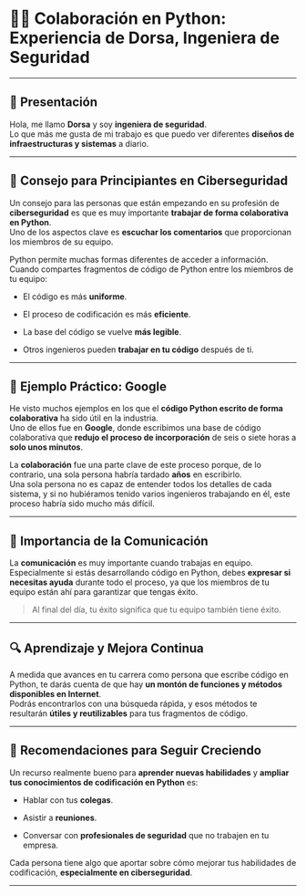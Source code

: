 
# 👩‍💻 Colaboración en Python: Experiencia de Dorsa, Ingeniera de Seguridad

---

## 💬 Presentación

Hola, me llamo **Dorsa** y soy **ingeniera de seguridad**.  
Lo que más me gusta de mi trabajo es que puedo ver diferentes **diseños de infraestructuras y sistemas** a diario.

---

## 🧠 Consejo para Principiantes en Ciberseguridad

Un consejo para las personas que están empezando en su profesión de **ciberseguridad** es que es muy importante **trabajar de forma colaborativa en Python**.  
Uno de los aspectos clave es **escuchar los comentarios** que proporcionan los miembros de su equipo.

Python permite muchas formas diferentes de acceder a información.  
Cuando compartes fragmentos de código de Python entre los miembros de tu equipo:

- El código es más **uniforme**.
    
- El proceso de codificación es más **eficiente**.
    
- La base del código se vuelve **más legible**.
    
- Otros ingenieros pueden **trabajar en tu código** después de ti.
    

---

## 🏢 Ejemplo Práctico: Google

He visto muchos ejemplos en los que el **código Python escrito de forma colaborativa** ha sido útil en la industria.  
Uno de ellos fue en **Google**, donde escribimos una base de código colaborativa que **redujo el proceso de incorporación** de seis o siete horas a **solo unos minutos**.

La **colaboración** fue una parte clave de este proceso porque, de lo contrario, una sola persona habría tardado **años** en escribirlo.  
Una sola persona no es capaz de entender todos los detalles de cada sistema, y si no hubiéramos tenido varios ingenieros trabajando en él, este proceso habría sido mucho más difícil.

---

## 🤝 Importancia de la Comunicación

La **comunicación** es muy importante cuando trabajas en equipo.  
Especialmente si estás desarrollando código en Python, debes **expresar si necesitas ayuda** durante todo el proceso, ya que los miembros de tu equipo están ahí para garantizar que tengas éxito.

> Al final del día, tu éxito significa que tu equipo también tiene éxito.

---

## 🔍 Aprendizaje y Mejora Continua

A medida que avances en tu carrera como persona que escribe código en Python, te darás cuenta de que hay **un montón de funciones y métodos disponibles en Internet**.  
Podrás encontrarlos con una búsqueda rápida, y esos métodos te resultarán **útiles y reutilizables** para tus fragmentos de código.

---

## 🚀 Recomendaciones para Seguir Creciendo

Un recurso realmente bueno para **aprender nuevas habilidades** y **ampliar tus conocimientos de codificación en Python** es:

- Hablar con tus **colegas**.
    
- Asistir a **reuniones**.
    
- Conversar con **profesionales de seguridad** que no trabajen en tu empresa.
    

Cada persona tiene algo que aportar sobre cómo mejorar tus habilidades de codificación, **especialmente en ciberseguridad**.

---
